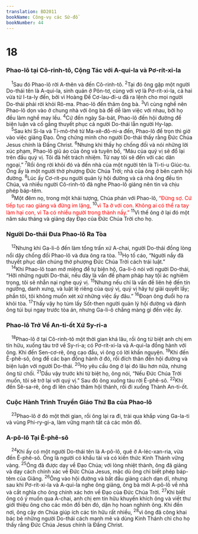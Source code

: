 ```yaml
---
translation: BD2011
bookName: Công-vụ các Sứ-đồ 
bookNumber: 44
---
```


<div class="title"><h1>18</h1><h3>Phao-lô tại Cô-rinh-tô, Cộng Tác với A-qui-la và Pơ-rít-xi-la</h3></div>
<span class="verse cong_18_1"> <sup>1</sup>Sau đó Phao-lô rời A-thên và đến Cô-rinh-tô. </span>
<span class="verse cong_18_2"><sup>2</sup>Tại đó ông gặp một người Do-thái tên là A-qui-la, sinh quán ở Pôn-tơ, cùng với vợ là Pơ-rít-xi-la, cả hai vừa từ I-ta-ly đến, bởi vì Hoàng Ðế Cơ-lau-đi-u đã ra lệnh cho mọi người Do-thái phải rời khỏi Rô-ma. Phao-lô đến thăm ông bà. </span>
<span class="verse cong_18_3"><sup>3</sup>Vì cùng nghề nên Phao-lô dọn vào ở chung nhà với ông bà để dễ làm việc với nhau, bởi họ đều làm nghề may lều. </span>
<span class="verse cong_18_4"><sup>4</sup>Cứ đến ngày Sa-bát, Phao-lô đến hội đường để biện luận và cố gắng thuyết phục cả người Do-thái lẫn người Hy-lạp.<br/></span>
<span class="verse cong_18_5"> <sup>5</sup>Sau khi Si-la và Ti-mô-thê từ Ma-xê-đô-ni-a đến, Phao-lô để trọn thì giờ vào việc giảng Ðạo. Ông chứng minh cho người Do-thái thấy rằng Ðức Chúa Jesus chính là Ðấng Christ. </span>
<span class="verse cong_18_6"><sup>6</sup>Nhưng khi thấy họ chống đối và nói những lời xúc phạm, Phao-lô giũ áo của ông và tuyên bố, “Máu của quý vị sẽ đổ lại trên đầu quý vị. Tôi đã hết trách nhiệm. Từ nay tôi sẽ đến với các dân ngoại.” </span>
<span class="verse cong_18_7"><sup>7</sup>Rồi ông rời khỏi đó và đến nhà của một người tên là Ti-ti-u Giúc-tu. Ông ấy là một người thờ phượng Ðức Chúa Trời; nhà của ông ở bên cạnh hội đường. </span>
<span class="verse cong_18_8"><sup>8</sup>Lúc ấy Cơ-rít-pu người quản lý hội đường và cả nhà ông đều tin Chúa, và nhiều người Cô-rinh-tô đã nghe Phao-lô giảng nên tin và chịu phép báp-têm.<br/></span>
<span class="verse cong_18_9"> <sup>9</sup>Một đêm nọ, trong một khải tượng, Chúa phán với Phao-lô, <font color="red">“Ðừng sợ. Cứ tiếp tục rao giảng và đừng im lặng, </font></span>
<span class="verse cong_18_10"><sup>10</sup><font color="red">vì Ta ở với con. Không ai có thể ra tay làm hại con, vì Ta có nhiều người trong thành nầy.” </font></span>
<span class="verse cong_18_11"><sup>11</sup>Vì thế ông ở lại đó một năm sáu tháng và giảng dạy Ðạo của Ðức Chúa Trời cho họ.<br/></span>
<div class="title"><h3>Người Do-thái Ðưa Phao-lô Ra Tòa</h3></div>
<span class="verse cong_18_12"> <sup>12</sup>Nhưng khi Ga-li-ô đến làm tổng trấn xứ A-chai, người Do-thái đồng lòng nổi dậy chống đối Phao-lô và đưa ông ra tòa. </span>
<span class="verse cong_18_13"><sup>13</sup>Họ tố cáo, “Người nầy đã thuyết phục dân chúng thờ phượng Ðức Chúa Trời cách trái luật.”<br/></span>
<span class="verse cong_18_14"> <sup>14</sup>Khi Phao-lô toan mở miệng để tự biện hộ, Ga-li-ô nói với người Do-thái, “Hỡi những người Do-thái, nếu đây là vấn đề phạm pháp hay tội ác nghiêm trọng, tôi sẽ nhẫn nại nghe quý vị. </span>
<span class="verse cong_18_15"><sup>15</sup>Nhưng nếu chỉ là vấn đề liên hệ đến tín ngưỡng, danh xưng, và luật lệ riêng của quý vị, quý vị hãy tự giải quyết lấy; phần tôi, tôi không muốn xét xử những việc ấy đâu.” </span>
<span class="verse cong_18_16"><sup>16</sup>Ðoạn ông đuổi họ ra khỏi tòa. </span>
<span class="verse cong_18_17"><sup>17</sup>Thấy vậy họ túm lấy Sốt-then người quản lý hội đường và đánh ông túi bụi ngay trước tòa án, nhưng Ga-li-ô chẳng màng gì đến việc ấy.<br/></span>
<div class="title"><h3>Phao-lô Trở Về An-ti-ốt Xứ Sy-ri-a</h3></div>
<span class="verse cong_18_18"> <sup>18</sup>Phao-lô ở tại Cô-rinh-tô một thời gian khá lâu, rồi ông từ biệt anh chị em tín hữu, xuống tàu trở về Sy-ri-a; có Pơ-rít-xi-la và A-qui-la đồng hành với ông. Khi đến Sen-cơ-rê, ông cạo đầu, vì ông có lời khấn nguyện. </span>
<span class="verse cong_18_19"><sup>19</sup>Khi đến Ê-phê-sô, ông để các bạn đồng hành ở đó, rồi đích thân đến hội đường và biện luận với người Do-thái. </span>
<span class="verse cong_18_20"><sup>20</sup>Họ yêu cầu ông ở lại đó lâu hơn nữa, nhưng ông từ chối. </span>
<span class="verse cong_18_21"><sup>21</sup>Dầu vậy trước khi từ biệt họ, ông nói, “Nếu Ðức Chúa Trời muốn, tôi sẽ trở lại với quý vị.” Sau đó ông xuống tàu rời Ê-phê-sô. </span>
<span class="verse cong_18_22"><sup>22</sup>Khi đến Sê-sa-rê, ông đi lên chào thăm hội thánh, rồi đi xuống Thành An-ti-ốt.<br/></span>
<div class="title"><h3>Cuộc Hành Trình Truyền Giáo Thứ Ba của Phao-lô</h3></div>
<span class="verse cong_18_23"> <sup>23</sup>Phao-lô ở đó một thời gian, rồi ông lại ra đi, trải qua khắp vùng Ga-la-ti và vùng Phi-ry-gi-a, làm vững mạnh tất cả các môn đồ.<br/></span>
<div class="title"><h3>A-pô-lô Tại Ê-phê-sô</h3></div>
<span class="verse cong_18_24"> <sup>24</sup>Khi ấy có một người Do-thái tên là A-pô-lô, quê ở A-léc-xan-ria, vừa đến Ê-phê-sô. Ông là người có khẩu tài và có kiến thức Kinh Thánh vững vàng. </span>
<span class="verse cong_18_25"><sup>25</sup>Ông đã được dạy về Ðạo Chúa; với lòng nhiệt thành, ông đã giảng và dạy cách chính xác về Ðức Chúa Jesus, mặc dù ông chỉ biết phép báp-têm của Giăng. </span>
<span class="verse cong_18_26"><sup>26</sup>Ông vào hội đường và bắt đầu giảng cách dạn dĩ, nhưng sau khi Pơ-rít-xi-la và A-qui-la nghe ông giảng, ông bà mời A-pô-lô về nhà và cắt nghĩa cho ông chính xác hơn về Ðạo của Ðức Chúa Trời. </span>
<span class="verse cong_18_27"><sup>27</sup>Khi biết ông có ý muốn qua A-chai, anh chị em tín hữu khuyến khích ông và viết thư giới thiệu ông cho các môn đồ bên đó, dặn họ hoan nghinh ông. Khi đến nơi, ông cậy ơn Chúa giúp ích các tín hữu rất nhiều, </span>
<span class="verse cong_18_28"><sup>28</sup>vì ông đã công khai bác bẻ những người Do-thái cách mạnh mẽ và dùng Kinh Thánh chỉ cho họ thấy rằng Ðức Chúa Jesus chính là Ðấng Christ.<br/></span>

